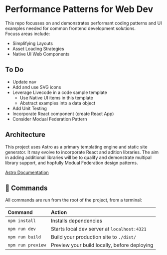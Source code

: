 # Performance Patterns for  Web Dev

This repo focusses on and demonstrates performant coding patterns and UI examples needed for common frontend development solutions.  
Focuss areas include:
* Simplifying Layouts
* Asset Loading Strategies
* Native UI Web Components 

## To Do
* Update nav
* Add and use SVG icons
* Leverage Livecode in a code sample template 
    * Use Native UI items in this template
    * Abstract examples into a data object
* Add Unit Testing
* Incorporate React component (create React App)
* Consider Modual Federation Pattern

## Architecture
This project uses Astro as a primary templating engine and static site generator. It may evolve to incorporate React and adition libraries. The aim in adding additional libraries will be to qualify and demonstrate multipal library support, and hopfully Modual Federation design patterns. 

[Astro Documentation](https://github.com/withastro/astro) 


## 🧞 Commands

All commands are run from the root of the project, from a terminal:

| Command           | Action                                       |
|:----------------  |:-------------------------------------------- |
| `npm install`     | Installs dependencies                        |
| `npm run dev`     | Starts local dev server at `localhost:4321`  |
| `npm run build`   | Build your production site to `./dist/`      |
| `npm run preview` | Preview your build locally, before deploying |
